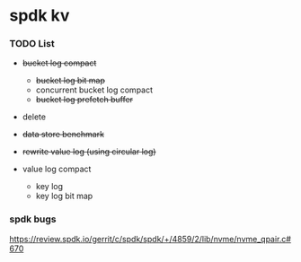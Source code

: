 # spdk kv

### TODO List
+ ~~bucket log compact~~

    + ~~bucket log bit map~~ 
    + concurrent bucket log compact
    + ~~bucket log prefetch buffer~~

+ delete
+ ~~data store benchmark~~
+ ~~rewrite value log (using circular log)~~
+ value log compact

    + key log
    + key log bit map

### spdk bugs

https://review.spdk.io/gerrit/c/spdk/spdk/+/4859/2/lib/nvme/nvme_qpair.c#670